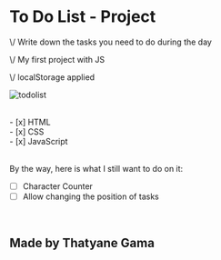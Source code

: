 
<h1>To Do List - Project</h1>

<p>\/ Write down the tasks you need to do during the day</p>
<p>\/ My first project with JS</p>
<p>\/ localStorage applied</p>

![todolist](https://user-images.githubusercontent.com/90471309/133939337-77fd7461-8ce8-47df-b5b3-d95cf41ddc75.gif)

<br>
- [x] HTML
<br>
- [x] CSS
<br>
- [x] JavaScript

<br>
<br>
<p>By the way,
here is what I still want to do on it:</p>

- [ ] Character Counter
- [ ] Allow changing the position of tasks
<br>


<h2>Made by Thatyane Gama</h2>